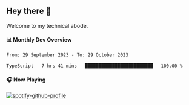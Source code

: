 ## Hey there 👋

Welcome to my technical abode.

#### 📊 Monthly Dev Overview
<!--START_SECTION:waka-->

```txt
From: 29 September 2023 - To: 29 October 2023

TypeScript   7 hrs 41 mins   █████████████████████████   100.00 %
```

<!--END_SECTION:waka-->

#### 🎧 Now Playing

[![spotify-github-profile](https://spotify-github-profile.vercel.app/api/view?uid=james2mid&cover_image=true&theme=natemoo-re)](https://open.spotify.com/user/james2mid?si=2b3baf2b09cb499e)

